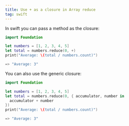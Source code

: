 ```yaml
---
title: Use + as a closure in Array reduce
tag: swift
---
```


In swift you can pass a method as the closure:

```swift
import Foundation

let numbers = [1, 2, 3, 4, 5]
let total = numbers.reduce(0, +)
print("Average: \(total / numbers.count)")

=> "Average: 3"
```

You can also use the generic closure:

```swift
import Foundation

let numbers = [1, 2, 3, 4, 5]
let total = numbers.reduce(0, { accumulator, number in 
  accumulator + number
})
print("Average: \(total / numbers.count)")

=> "Average: 3"

```
